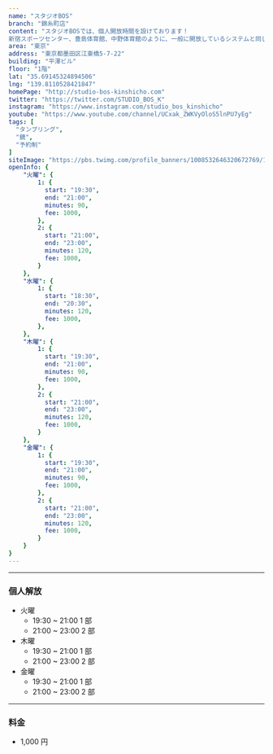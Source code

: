 ```yaml
---
name: "スタジオBOS"
branch: "錦糸町店"
content: "スタジオBOSでは、個人開放時間を設けております！
新宿スポーツセンター、豊島体育館、中野体育館のように、一般に開放しているシステムと同じです。もっと少人数の場所でじっくり練習したい方、 各体育館の開放時間や曜日にスケジュールが合わない方、 タンブリングバーンで練習してみたい方など是非ご利用下さい。"
area: "東京"
address: "東京都墨田区江東橋5-7-22"
building: "平澤ビル"
floor: "1階"
lat: "35.69145324894506"
lng: "139.8110528421847"
homePage: "http://studio-bos-kinshicho.com"
twitter: "https://twitter.com/STUDIO_BOS_K"
instagram: "https://www.instagram.com/studio_bos_kinshicho"
youtube: "https://www.youtube.com/channel/UCxak_ZWKVyOloS5lnPU7yEg"
tags: [
  "タンブリング",
  "鏡",
  "予約制"
]
siteImage: "https://pbs.twimg.com/profile_banners/1008532646320672769/1529288722"
openInfo: {
    "火曜": {
        1: {
          start: "19:30",
          end: "21:00",
          minutes: 90,
          fee: 1000,
        },
        2: {
          start: "21:00",
          end: "23:00",
          minutes: 120,
          fee: 1000,
        }
    },
    "水曜": {
        1: {
          start: "18:30",
          end: "20:30",
          minutes: 120,
          fee: 1000,
        },
    },
    "木曜": {
        1: {
          start: "19:30",
          end: "21:00",
          minutes: 90,
          fee: 1000,
        },
        2: {
          start: "21:00",
          end: "23:00",
          minutes: 120,
          fee: 1000,
        }
    },
    "金曜": {
        1: {
          start: "19:30",
          end: "21:00",
          minutes: 90,
          fee: 1000,
        },
        2: {
          start: "21:00",
          end: "23:00",
          minutes: 120,
          fee: 1000,
        }
    }
}
---
```


---

### 個人解放

- 火曜
  - 19:30 ~ 21:00 1 部
  - 21:00 ~ 23:00 2 部
- 木曜
  - 19:30 ~ 21:00 1 部
  - 21:00 ~ 23:00 2 部
- 金曜
  - 19:30 ~ 21:00 1 部
  - 21:00 ~ 23:00 2 部

---

### 料金

- 1,000 円
